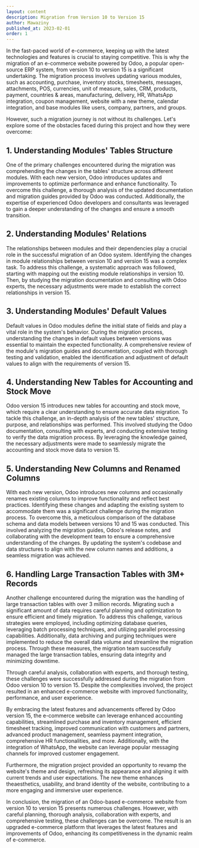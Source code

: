 ```yaml
---
layout: content
description: Migration from Version 10 to Version 15
author: Mawaziny
published_at: 2023-02-01
order: 1
---
```

In the fast-paced world of e-commerce, keeping up with the latest technologies and features is crucial to staying competitive. This is why the migration of an e-commerce website powered by Odoo, a popular open-source ERP system, from version 10 to version 15 is a significant undertaking. The migration process involves updating various modules, such as accounting, purchase, inventory stocks, timesheets, messages, attachments, POS, currencies, unit of measure, sales, CRM, products, payment, countries & areas, manufacturing, delivery, HR, WhatsApp integration, coupon management, website with a new theme, calendar integration, and base modules like users, company, partners, and groups.

However, such a migration journey is not without its challenges. Let's explore some of the obstacles faced during this project and how they were overcome:

## 1. Understanding Modules' Tables Structure
One of the primary challenges encountered during the migration was comprehending the changes in the tables' structure across different modules. With each new version, Odoo introduces updates and improvements to optimize performance and enhance functionality. To overcome this challenge, a thorough analysis of the updated documentation and migration guides provided by Odoo was conducted. Additionally, the expertise of experienced Odoo developers and consultants was leveraged to gain a deeper understanding of the changes and ensure a smooth transition.

## 2. Understanding Modules' Relations
The relationships between modules and their dependencies play a crucial role in the successful migration of an Odoo system. Identifying the changes in module relationships between version 10 and version 15 was a complex task. To address this challenge, a systematic approach was followed, starting with mapping out the existing module relationships in version 10. Then, by studying the migration documentation and consulting with Odoo experts, the necessary adjustments were made to establish the correct relationships in version 15.

## 3. Understanding Modules' Default Values
Default values in Odoo modules define the initial state of fields and play a vital role in the system's behavior. During the migration process, understanding the changes in default values between versions was essential to maintain the expected functionality. A comprehensive review of the module's migration guides and documentation, coupled with thorough testing and validation, enabled the identification and adjustment of default values to align with the requirements of version 15.

## 4. Understanding New Tables for Accounting and Stock Move
Odoo version 15 introduces new tables for accounting and stock move, which require a clear understanding to ensure accurate data migration. To tackle this challenge, an in-depth analysis of the new tables' structure, purpose, and relationships was performed. This involved studying the Odoo documentation, consulting with experts, and conducting extensive testing to verify the data migration process. By leveraging the knowledge gained, the necessary adjustments were made to seamlessly migrate the accounting and stock move data to version 15.

## 5. Understanding New Columns and Renamed Columns
With each new version, Odoo introduces new columns and occasionally renames existing columns to improve functionality and reflect best practices. Identifying these changes and adapting the existing system to accommodate them was a significant challenge during the migration process. To overcome this, a meticulous comparison of the database schema and data models between versions 10 and 15 was conducted. This involved analyzing the migration guides, Odoo's release notes, and collaborating with the development team to ensure a comprehensive understanding of the changes. By updating the system's codebase and data structures to align with the new column names and additions, a seamless migration was achieved.

## 6. Handling Large Transaction Tables with 3M+ Records
Another challenge encountered during the migration was the handling of large transaction tables with over 3 million records. Migrating such a significant amount of data requires careful planning and optimization to ensure efficient and timely migration. To address this challenge, various strategies were employed, including optimizing database queries, leveraging batch processing techniques, and utilizing parallel processing capabilities. Additionally, data archiving and purging techniques were implemented to reduce the overall data volume and streamline the migration process. Through these measures, the migration team successfully managed the large transaction tables, ensuring data integrity and minimizing downtime.

Through careful analysis, collaboration with experts, and thorough testing, these challenges were successfully addressed during the migration from Odoo version 10 to version 15. Despite the complexities involved, the project resulted in an enhanced e-commerce website with improved functionality, performance, and user experience.

By embracing the latest features and advancements offered by Odoo version 15, the e-commerce website can leverage enhanced accounting capabilities, streamlined purchase and inventory management, efficient timesheet tracking, improved communication with customers and partners, advanced product management, seamless payment integration, comprehensive HR functionalities, and more. Additionally, with the integration of WhatsApp, the website can leverage popular messaging channels for improved customer engagement.

Furthermore, the migration project provided an opportunity to revamp the website's theme and design, refreshing its appearance and aligning it with current trends and user expectations. The new theme enhances theaesthetics, usability, and brand identity of the website, contributing to a more engaging and immersive user experience.

In conclusion, the migration of an Odoo-based e-commerce website from version 10 to version 15 presents numerous challenges. However, with careful planning, thorough analysis, collaboration with experts, and comprehensive testing, these challenges can be overcome. The result is an upgraded e-commerce platform that leverages the latest features and improvements of Odoo, enhancing its competitiveness in the dynamic realm of e-commerce.